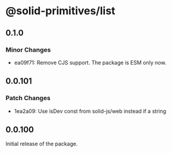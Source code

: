 # @solid-primitives/list

## 0.1.0

### Minor Changes

- ea09f71: Remove CJS support. The package is ESM only now.

## 0.0.101

### Patch Changes

- 1ea2a09: Use isDev const from solid-js/web instead if a string

## 0.0.100

Initial release of the package.
